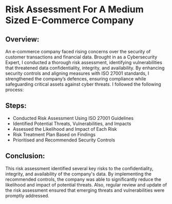 # Risk Assessment For A Medium Sized E-Commerce Company

<h2>Overview:</h2>
An e-commerce company faced rising concerns over the security of customer transactions and financial data. Brought in as a Cybersecurity Expert, I conducted a thorough risk assessment, identifying vulnerabilities that threatened data confidentiality, integrity, and availability. By enhancing security controls and aligning measures with ISO 27001 standards, I strengthened the company’s defences, ensuring compliance while safeguarding critical assets against cyber threats. I followed the following process: 
<br />


<h2>Steps:</h2>

- Conducted Risk Assessment Using ISO 27001 Guidelines 
- Identified Potential Threats, Vulnerabilities, and Impacts
- Assessed the Likelihood and Impact of Each Risk
- Risk Treatment Plan Based on Findings
- Prioritised and Recommended Security Controls

<h2>Conclusion:</h2>

This risk assessment identified several key risks to the confidentiality, integrity, and availability of the company's data. By implementing the recommended controls, the company was able to significantly reduce the likelihood and impact of potential threats. Also, regular review and update of the risk assessment ensured that emerging threats and vulnerabilities were promptly addressed.
